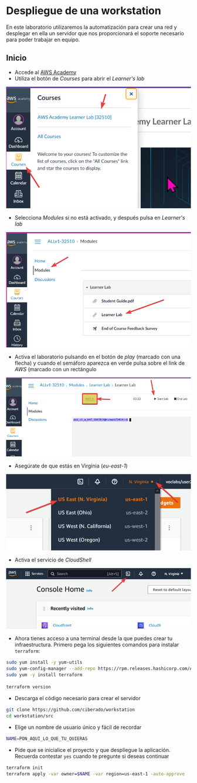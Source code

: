 # Despliegue de una workstation

En este laboratorio utilizaremos la automatización para crear una red y desplegar en ella un servidor
que nos proporcionará el soporte necesario para poder trabajar en equipo.

## Inicio

* Accede al [AWS Academy](https://awsacademy.instructure.com/)
* Utiliza el botón de *Courses* para abrir el *Learner's lab*

![](images/1.png)

* Selecciona *Modules* si no está activado, y después pulsa en *Learner's lab*

![](images/2.png)

* Activa el laboratorio pulsando en el botón de *play* (marcado con una flecha) y cuando el semáforo aparezca en verde pulsa sobre el link de *AWS* (marcado con un rectángulo

![](images/3.png)

* Asegúrate de que estás en Virginia (*eu-east-1*)

![](images/4.png)

* Activa el servicio de *CloudShell*

![](images/5.png)

* Ahora tienes acceso a una terminal desde la que puedes crear tu infraestructura. Primero pega los siguientes comandos para instalar `terraform`:

```bash
sudo yum install -y yum-utils
sudo yum-config-manager --add-repo https://rpm.releases.hashicorp.com/AmazonLinux/hashicorp.repo
sudo yum -y install terraform

terraform version
```

* Descarga el código necesario para crear el servidor

```bash
git clone https://github.com/ciberado/workstation
cd workstation/src
```

* Elige un nombre de usuario único y fácil de recordar

```bash
NAME=PON_AQUI_LO_QUE_TU_QUIERAS
```

* Pide que se inicialice el proyecto y que despliegue la aplicación. Recuerda contestar `yes` cuando te pregunte si deseas continuar

```bash
terraform init
terraform apply -var owner=$NAME -var region=us-east-1 -auto-approve
```



